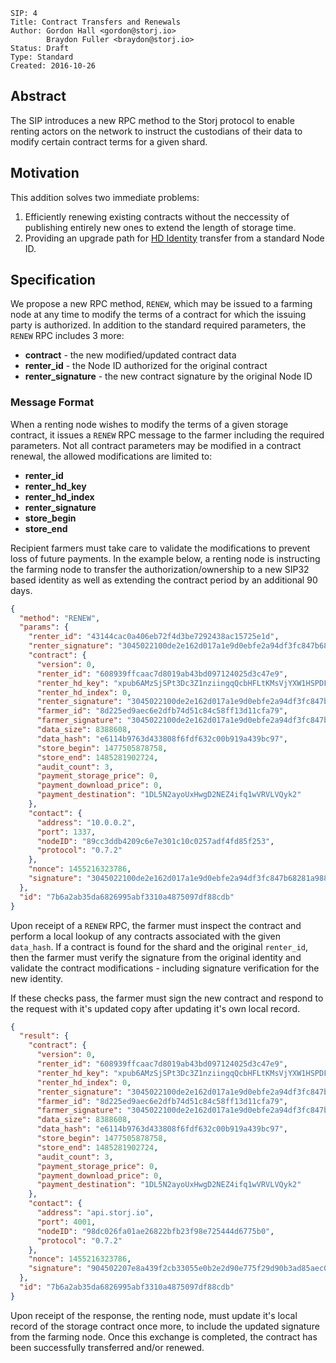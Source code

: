 ```
SIP: 4
Title: Contract Transfers and Renewals
Author: Gordon Hall <gordon@storj.io>
        Braydon Fuller <braydon@storj.io>
Status: Draft
Type: Standard
Created: 2016-10-26
```

Abstract
--------

The SIP introduces a new RPC method to the Storj protocol to enable renting 
actors on the network to instruct the custodians of their data to modify 
certain contract terms for a given shard.

Motivation
----------

This addition solves two immediate problems:

1. Efficiently renewing existing contracts without the neccessity of publishing 
   entirely new ones to extend the length of storage time.
2. Providing an upgrade path for [HD Identity](sip-0032.md) transfer from a 
   standard Node ID.

Specification
-------------

We propose a new RPC method, `RENEW`, which may be issued to a farming node at 
any time to modify the terms of a contract for which the issuing party is 
authorized. In addition to the standard required parameters, the `RENEW` RPC 
includes 3 more:

* **contract** - the new modified/updated contract data
* **renter_id** - the Node ID authorized for the original contract
* **renter_signature** - the new contract signature by the original Node ID

### Message Format

When a renting node wishes to modify the terms of a given storage contract, 
it issues a `RENEW` RPC message to the farmer including the required 
parameters. Not all contract parameters may be modified in a contract renewal, 
the allowed modifications are limited to:

* **renter_id**
* **renter_hd_key**
* **renter_hd_index**
* **renter_signature**
* **store_begin**
* **store_end**

Recipient farmers must take care to validate the modifications to prevent loss 
of future payments. In the example below, a renting node is instructing the 
farming node to transfer the authorization/ownership to a new SIP32 based 
identity as well as extending the contract period by an additional 90 days.

```json
{
  "method": "RENEW",
  "params": {
    "renter_id": "43144cac0a406eb72f4d3be7292438ac15725e1d",
    "renter_signature": "3045022100de2e162d017a1e9d0ebfe2a94df3fc847b68281a...",
    "contract": {
      "version": 0,
      "renter_id": "608939ffcaac7d8019ab43bd097124025d3c47e9",
      "renter_hd_key": "xpub6AMzSjSPt3Dc3Z1nziingqQcbHFLtKMsVjYXW1HSPDFihcj...",
      "renter_hd_index": 0,
      "renter_signature": "3045022100de2e162d017a1e9d0ebfe2a94df3fc847b6828...",
      "farmer_id": "8d225ed9aec6e2dfb74d51c84c58ff13d11cfa79",
      "farmer_signature": "3045022100de2e162d017a1e9d0ebfe2a94df3fc847b6828...",
      "data_size": 8388608,
      "data_hash": "e6114b9763d433808f6fdf632c00b919a439bc97",
      "store_begin": 1477505878758,
      "store_end": 1485281902724,
      "audit_count": 3,
      "payment_storage_price": 0,
      "payment_download_price": 0,
      "payment_destination": "1DL5N2ayoUxHwgD2NEZ4ifq1wVRVLVQyk2"
    },
    "contact": {
      "address": "10.0.0.2",
      "port": 1337,
      "nodeID": "89cc3ddb4209c6e7e301c10c0257adf4fd85f253",
      "protocol": "0.7.2"
    },
    "nonce": 1455216323786,
    "signature": "3045022100de2e162d017a1e9d0ebfe2a94df3fc847b68281a9882..."
  },
  "id": "7b6a2ab35da6826995abf3310a4875097df88cdb"
}
```

Upon receipt of a `RENEW` RPC, the farmer must inspect the contract and 
perform a local lookup of any contracts associated with the given `data_hash`. 
If a contract is found for the shard and the original `renter_id`, then the 
farmer must verify the signature from the original identity and validate the 
contract modifications - including signature verification for the new identity.

If these checks pass, the farmer must sign the new contract and respond to the 
request with it's updated copy after updating it's own local record.

```json
{
  "result": {
    "contract": {
      "version": 0,
      "renter_id": "608939ffcaac7d8019ab43bd097124025d3c47e9",
      "renter_hd_key": "xpub6AMzSjSPt3Dc3Z1nziingqQcbHFLtKMsVjYXW1HSPDFihcj...",
      "renter_hd_index": 0,
      "renter_signature": "3045022100de2e162d017a1e9d0ebfe2a94df3fc847b6828...",
      "farmer_id": "8d225ed9aec6e2dfb74d51c84c58ff13d11cfa79",
      "farmer_signature": "3045022100de2e162d017a1e9d0ebfe2a94df3fc847b6828...",
      "data_size": 8388608,
      "data_hash": "e6114b9763d433808f6fdf632c00b919a439bc97",
      "store_begin": 1477505878758,
      "store_end": 1485281902724,
      "audit_count": 3,
      "payment_storage_price": 0,
      "payment_download_price": 0,
      "payment_destination": "1DL5N2ayoUxHwgD2NEZ4ifq1wVRVLVQyk2"
    },
    "contact": {
      "address": "api.storj.io",
      "port": 4001,
      "nodeID": "98dc026fa01ae26822bfb23f98e725444d6775b0",
      "protocol": "0.7.2"
    },
    "nonce": 1455216323786,
    "signature": "904502207e8a439f2cb33055e0b2e2d90e775f29d90b3ad85aec0c..."
  },
  "id": "7b6a2ab35da6826995abf3310a4875097df88cdb"
}
```

Upon receipt of the response, the renting node, must update it's local record 
of the storage contract once more, to include the updated signature from the 
farming node. Once this exchange is completed, the contract has been 
successfully transferred and/or renewed.


